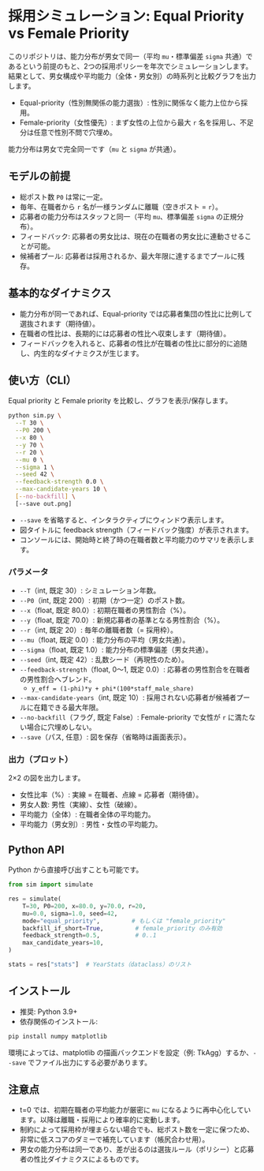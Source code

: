 # 採用シミュレーション: Equal Priority vs Female Priority

このリポジトリは、能力分布が男女で同一（平均 `mu`・標準偏差 `sigma` 共通）であるという前提のもと、2つの採用ポリシーを年次でシミュレーションします。結果として、男女構成や平均能力（全体・男女別）の時系列と比較グラフを出力します。

- Equal-priority（性別無関係の能力選抜）: 性別に関係なく能力上位から採用。
- Female-priority（女性優先）: まず女性の上位から最大 `r` 名を採用し、不足分は任意で性別不問で穴埋め。

能力分布は男女で完全同一です（`mu` と `sigma` が共通）。

## モデルの前提

- 総ポスト数 `P0` は常に一定。
- 毎年、在職者から `r` 名が一様ランダムに離職（空きポスト = `r`）。
- 応募者の能力分布はスタッフと同一（平均 `mu`、標準偏差 `sigma` の正規分布）。
- フィードバック: 応募者の男女比は、現在の在職者の男女比に連動させることが可能。
- 候補者プール: 応募者は採用されるか、最大年限に達するまでプールに残存。

## 基本的なダイナミクス

- 能力分布が同一であれば、Equal-priority では応募者集団の性比に比例して選抜されます（期待値）。
- 在職者の性比は、長期的には応募者の性比へ収束します（期待値）。
- フィードバックを入れると、応募者の性比が在職者の性比に部分的に追随し、内生的なダイナミクスが生じます。

## 使い方（CLI）

Equal priority と Female priority を比較し、グラフを表示/保存します。

```bash
python sim.py \
  --T 30 \
  --P0 200 \
  --x 80 \
  --y 70 \
  --r 20 \
  --mu 0 \
  --sigma 1 \
  --seed 42 \
  --feedback-strength 0.0 \
  --max-candidate-years 10 \
  [--no-backfill] \
  [--save out.png]
```

- `--save` を省略すると、インタラクティブにウィンドウ表示します。
- 図タイトルに feedback strength（フィードバック強度）が表示されます。
- コンソールには、開始時と終了時の在職者数と平均能力のサマリを表示します。

### パラメータ

- `--T`（int, 既定 30）: シミュレーション年数。
- `--P0`（int, 既定 200）: 初期（かつ一定）のポスト数。
- `--x`（float, 既定 80.0）: 初期在職者の男性割合（%）。
- `--y`（float, 既定 70.0）: 新規応募者の基準となる男性割合（%）。
- `--r`（int, 既定 20）: 毎年の離職者数（= 採用枠）。
- `--mu`（float, 既定 0.0）: 能力分布の平均（男女共通）。
- `--sigma`（float, 既定 1.0）: 能力分布の標準偏差（男女共通）。
- `--seed`（int, 既定 42）: 乱数シード（再現性のため）。
- `--feedback-strength`（float, 0〜1, 既定 0.0）: 応募者の男性割合を在職者の男性割合へブレンド。
  - `y_eff = (1-phi)*y + phi*(100*staff_male_share)`
- `--max-candidate-years`（int, 既定 10）: 採用されない応募者が候補者プールに在籍できる最大年限。
- `--no-backfill`（フラグ, 既定 False）: Female-priority で女性が `r` に満たない場合に穴埋めしない。
- `--save`（パス, 任意）: 図を保存（省略時は画面表示）。

### 出力（プロット）

2×2 の図を出力します。

- 女性比率（%）: 実線 = 在職者、点線 = 応募者（期待値）。
- 男女人数: 男性（実線）、女性（破線）。
- 平均能力（全体）: 在職者全体の平均能力。
- 平均能力（男女別）: 男性・女性の平均能力。

## Python API

Python から直接呼び出すことも可能です。

```python
from sim import simulate

res = simulate(
    T=30, P0=200, x=80.0, y=70.0, r=20,
    mu=0.0, sigma=1.0, seed=42,
    mode="equal_priority",         # もしくは "female_priority"
    backfill_if_short=True,         # female_priority のみ有効
    feedback_strength=0.5,          # 0..1
    max_candidate_years=10,
)

stats = res["stats"]  # YearStats（dataclass）のリスト
```

## インストール

- 推奨: Python 3.9+
- 依存関係のインストール:

```bash
pip install numpy matplotlib
```

環境によっては、matplotlib の描画バックエンドを設定（例: TkAgg）するか、`--save` でファイル出力にする必要があります。

## 注意点

- t=0 では、初期在職者の平均能力が厳密に `mu` になるように再中心化しています。以降は離職・採用により確率的に変動します。
- 制約によって採用枠が埋まらない場合でも、総ポスト数を一定に保つため、非常に低スコアのダミーで補充しています（帳尻合わせ用）。
- 男女の能力分布は同一であり、差が出るのは選抜ルール（ポリシー）と応募者の性比ダイナミクスによるものです。
